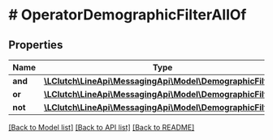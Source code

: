 # # OperatorDemographicFilterAllOf

## Properties

Name | Type | Description | Notes
------------ | ------------- | ------------- | -------------
**and** | [**\LClutch\LineApi\MessagingApi\Model\DemographicFilter[]**](DemographicFilter.md) |  | [optional]
**or** | [**\LClutch\LineApi\MessagingApi\Model\DemographicFilter[]**](DemographicFilter.md) |  | [optional]
**not** | [**\LClutch\LineApi\MessagingApi\Model\DemographicFilter**](DemographicFilter.md) |  | [optional]

[[Back to Model list]](../../README.md#models) [[Back to API list]](../../README.md#endpoints) [[Back to README]](../../README.md)
